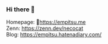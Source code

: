 ### Hi there 👋

<!--
**emp1tsu/emp1tsu** is a ✨ _special_ ✨ repository because its `README.md` (this file) appears on your GitHub profile.

Here are some ideas to get you started:

- 🔭 I’m currently working on ...
- 🌱 I’m currently learning ...
- 👯 I’m looking to collaborate on ...
- 🤔 I’m looking for help with ...
- 💬 Ask me about ...
- 📫 How to reach me: ...
- 😄 Pronouns: ...
- ⚡ Fun fact: ...
-->

Homepage: 🚧https://empitsu.me  
Zenn: https://zenn.dev/necocat  
Blog: https://empitsu.hatenadiary.com/

